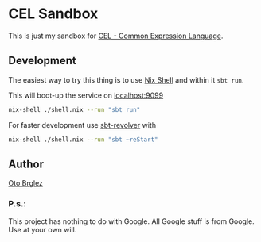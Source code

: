 # CEL Sandbox

This is just my sandbox for [CEL - Common Expression Language](https://github.com/google/cel-spec).

## Development

The easiest way to try this thing is to use [Nix Shell][nix-shell] and within it `sbt run`.

This will boot-up the service on [localhost:9099](http://localhost:9099)

```bash
nix-shell ./shell.nix --run "sbt run"
```

For faster development use [sbt-revolver](https://github.com/spray/sbt-revolver) with

```bash
nix-shell ./shell.nix --run "sbt ~reStart"
```

## Author

[Oto Brglez](https://github.com/otobrglez)

[nix-shell]: https://nixos.org/manual/nix/stable/command-ref/nix-shell

### P.s.:

This project has nothing to do with Google. All Google stuff is from Google. Use at your own will.

